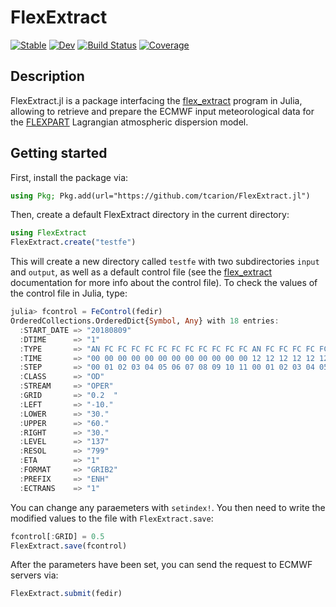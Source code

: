 # FlexExtract

[![Stable](https://img.shields.io/badge/docs-stable-blue.svg)](https://tcarion.github.io/FlexExtract.jl/stable/)
[![Dev](https://img.shields.io/badge/docs-dev-blue.svg)](https://tcarion.github.io/FlexExtract.jl/dev/)
[![Build Status](https://github.com/tcarion/FlexExtract.jl/actions/workflows/CI.yml/badge.svg?branch=main)](https://github.com/tcarion/FlexExtract.jl/actions/workflows/CI.yml?query=branch%3Amain)
[![Coverage](https://codecov.io/gh/tcarion/FlexExtract.jl/branch/main/graph/badge.svg)](https://codecov.io/gh/tcarion/FlexExtract.jl)

## Description
FlexExtract.jl is a package interfacing the [flex_extract](https://www.flexpart.eu/flex_extract/) program in Julia, allowing to retrieve and prepare the ECMWF input meteorological data for the [FLEXPART](https://www.flexpart.eu/) Lagrangian atmospheric dispersion model.

## Getting started
First, install the package via:

```julia
using Pkg; Pkg.add(url="https://github.com/tcarion/FlexExtract.jl")
```

Then, create a default FlexExtract directory in the current directory:

```julia
using FlexExtract
FlexExtract.create("testfe")
```

This will create a new directory called `testfe` with two subdirectories `input` and `output`, as well as a default control file (see the [flex_extract](https://www.flexpart.eu/flex_extract/) documentation for more info about the control file). To check the values of the control file in Julia, type:

```julia
julia> fcontrol = FeControl(fedir)
OrderedCollections.OrderedDict{Symbol, Any} with 18 entries:
  :START_DATE => "20180809"
  :DTIME      => "1"
  :TYPE       => "AN FC FC FC FC FC FC FC FC FC FC FC AN FC FC FC FC FC FC FC FC FC FC FC"
  :TIME       => "00 00 00 00 00 00 00 00 00 00 00 00 12 12 12 12 12 12 12 12 12 12 12 12"
  :STEP       => "00 01 02 03 04 05 06 07 08 09 10 11 00 01 02 03 04 05 06 07 08 09 10 11"
  :CLASS      => "OD"
  :STREAM     => "OPER"
  :GRID       => "0.2  "
  :LEFT       => "-10."
  :LOWER      => "30."
  :UPPER      => "60."
  :RIGHT      => "30."
  :LEVEL      => "137"
  :RESOL      => "799"
  :ETA        => "1"
  :FORMAT     => "GRIB2"
  :PREFIX     => "ENH"
  :ECTRANS    => "1"
```

You can change any paraemeters with `setindex!`. You then need to write the modified values to the file with `FlexExtract.save`:

```julia
fcontrol[:GRID] = 0.5
FlexExtract.save(fcontrol)
```

After the parameters have been set, you can send the request to ECMWF servers via:

```julia
FlexExtract.submit(fedir)
```
